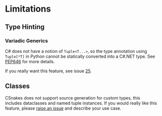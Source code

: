 # Limitations

## Type Hinting


### Variadic Generics

C# does not have a notion of `Tuple<T...>`, so the type annotation using `Tuple[*T]` in Python cannot be statically converted into a C#.NET type. See [PEP646](https://peps.python.org/pep-0646/) for more details.

If you really want this feature, see issue [25](https://github.com/tonybaloney/CSnakes/issues/25).

## Classes

CSnakes does not support source generation for custom types, this includes dataclasses and named tuple instances. If you would really like this feature, please [raise an issue](https://github.com/tonybaloney/CSnakes/issues/new) and describe your use case.